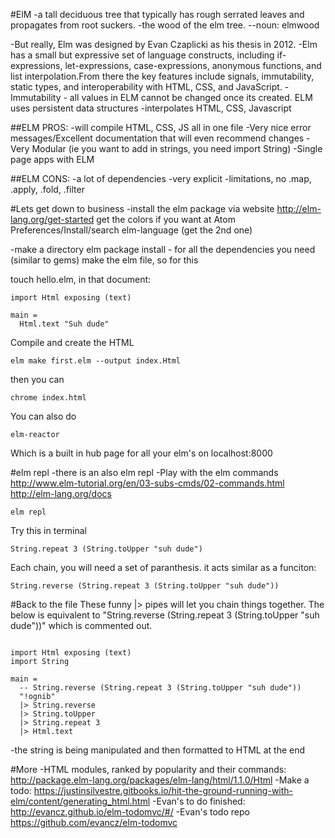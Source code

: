 #ElM
-a tall deciduous tree that typically has rough serrated leaves and propagates from root suckers.
-the wood of the elm tree.
--noun: elmwood

-But really, Elm was designed by Evan Czaplicki as his thesis in 2012.
-Elm has a small but expressive set of language constructs, including if-expressions, let-expressions, case-expressions, anonymous functions, and list interpolation.From there the key features include signals, immutability, static types, and interoperability with HTML, CSS, and JavaScript.
-Immutability - all values in ELM cannot be changed once its created. ELM uses persistent data structures
-interpolates HTML, CSS, Javascript

##ELM PROS:
-will compile HTML, CSS, JS all in one file
-Very nice error messages/Excellent documentation that will even recommend changes
-Very Modular (ie you want to add in strings, you need import String)
-Single page apps with ELM

##ELM CONS:
-a lot of dependencies
-very explicit
-limitations, no .map, .apply, .fold, .filter

#Lets get down to business
-install the elm package via website http://elm-lang.org/get-started
  get the colors if you want at Atom Preferences/Install/search elm-language (get the 2nd one)


-make a directory
elm package install - for all the dependencies you need (similar to gems)
make the elm file, so for this

touch hello.elm, in that document:
```
import Html exposing (text)

main =
  Html.text "Suh dude"
```

Compile and create the HTML
```
elm make first.elm --output index.Html
```
then you can
```
chrome index.html
```

You can also do
```
elm-reactor
```
Which is a built in hub page for all your elm's on localhost:8000

#elm repl
-there is an also elm repl
-Play with the elm commands
http://www.elm-tutorial.org/en/03-subs-cmds/02-commands.html
http://elm-lang.org/docs
```Terminal
elm repl
```
Try this in terminal
```
String.repeat 3 (String.toUpper "suh dude")
```
Each chain, you will need a set of paranthesis. it acts similar as a funciton:
```
String.reverse (String.repeat 3 (String.toUpper "suh dude"))
```
#Back to the file
These funny |> pipes will let you chain things together.
The below is equivalent to "String.reverse (String.repeat 3 (String.toUpper "suh dude"))" which is commented out.
```

import Html exposing (text)
import String

main =
  -- String.reverse (String.repeat 3 (String.toUpper "suh dude"))
  "!ognib"
  |> String.reverse
  |> String.toUpper
  |> String.repeat 3
  |> Html.text
```
-the string is being manipulated and then formatted to HTML at the end

#More
-HTML modules, ranked by popularity and their commands:
http://package.elm-lang.org/packages/elm-lang/html/1.1.0/Html
-Make a todo: https://justinsilvestre.gitbooks.io/hit-the-ground-running-with-elm/content/generating_html.html
-Evan's to do finished: http://evancz.github.io/elm-todomvc/#/
-Evan's todo repo https://github.com/evancz/elm-todomvc
